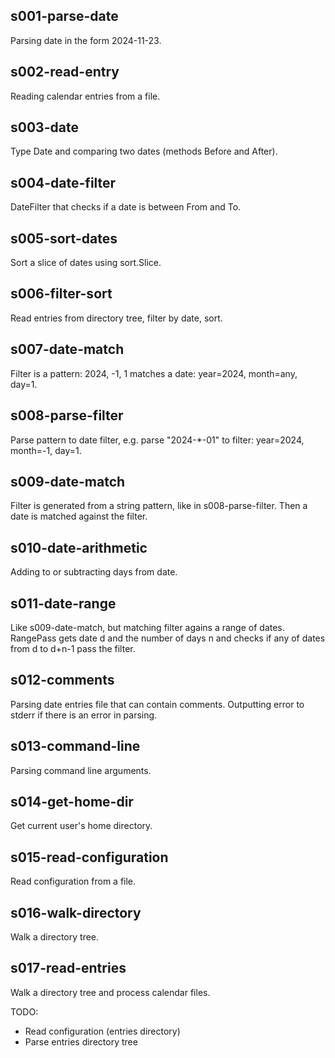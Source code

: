 ## s001-parse-date
Parsing date in the form 2024-11-23.

## s002-read-entry
Reading calendar entries from a file.

## s003-date
Type Date and comparing two dates (methods Before and After).

## s004-date-filter
DateFilter that checks if a date is between From and To.

## s005-sort-dates
Sort a slice of dates using sort.Slice.

## s006-filter-sort
Read entries from directory tree, filter by date, sort.

## s007-date-match
Filter is a pattern: 2024, -1, 1 matches a date: year=2024, month=any,
day=1.

## s008-parse-filter
Parse pattern to date filter, e.g. parse "2024-*-01" to
filter: year=2024, month=-1, day=1.

## s009-date-match
Filter is generated from a string pattern, like in s008-parse-filter.
Then a date is matched against the filter.

## s010-date-arithmetic
Adding to or subtracting days from date.

## s011-date-range
Like s009-date-match, but matching filter agains a range of dates.
RangePass gets date d and the number of days n and checks if any of
dates from d to d+n-1 pass the filter.

## s012-comments
Parsing date entries file that can contain comments. Outputting error to
stderr if there is an error in parsing.

## s013-command-line
Parsing command line arguments.

## s014-get-home-dir
Get current user's home directory.

## s015-read-configuration
Read configuration from a file.

## s016-walk-directory
Walk a directory tree.

## s017-read-entries
Walk a directory tree and process calendar files.

TODO:
- Read configuration (entries directory)
- Parse entries directory tree
